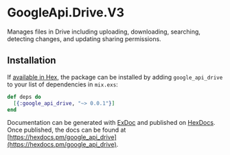 # GoogleApi.Drive.V3

Manages files in Drive including uploading, downloading, searching, detecting changes, and updating sharing permissions.

## Installation

If [available in Hex](https://hex.pm/docs/publish), the package can be installed
by adding `google_api_drive` to your list of dependencies in `mix.exs`:

```elixir
def deps do
  [{:google_api_drive, "~> 0.0.1"}]
end
```

Documentation can be generated with [ExDoc](https://github.com/elixir-lang/ex_doc)
and published on [HexDocs](https://hexdocs.pm). Once published, the docs can
be found at [https://hexdocs.pm/google_api_drive](https://hexdocs.pm/google_api_drive).

